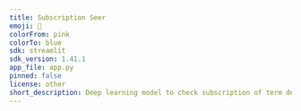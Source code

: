 ```yaml
---
title: Subscription Seer
emoji: 🐢
colorFrom: pink
colorTo: blue
sdk: streamlit
sdk_version: 1.41.1
app_file: app.py
pinned: false
license: other
short_description: Deep learning model to check subscription of term deposit
---
```


